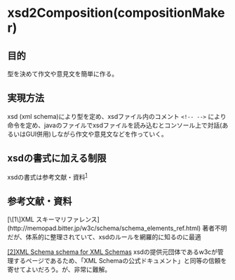 # xsd2Composition(compositionMaker)

## 目的
型を決めて作文や意見文を簡単に作る。

## 実現方法
xsd (xml schema)により型を定め、xsdファイル内のコメント `<!-- -->` により命令を定め、javaのファイルでxsdファイルを読み込むとコンソール上で対話(あるいはGUI併用)しながら作文や意見文などを作っていく。

## xsdの書式に加える制限
xsdの書式は参考文献・資料<sup>[1](readme.md#ref1)</sup>




## 参考文献・資料

<span id="ref1">
[\[1\]XML スキーマリファレンス](http://memopad.bitter.jp/w3c/schema/schema_elements_ref.html)
著者不明だが、体系的に整理されていて、xsdのルールを網羅的に知るのに最適
</span>


[[2]XML Schema schema for XML Schemas](https://www.w3.org/2001/XMLSchema.xsd)
xsdの提供元団体であるw3cが管理するページであるため、「XML Schemaの公式ドキュメント」と同等の信頼を寄せてよいだろう。が、非常に難解。
